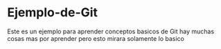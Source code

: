 # Ejemplo-de-Git
Este es un ejemplo para aprender conceptos basicos de Git hay muchas cosas mas por aprender pero esto mirara solamente lo basico
